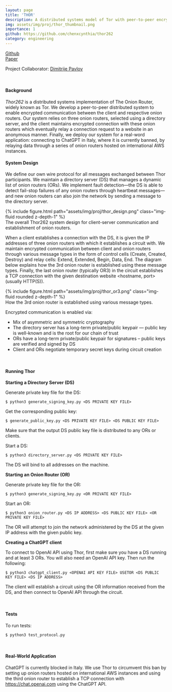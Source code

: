 ```yaml
---
layout: page
title: 'THOR'
description: A distributed systems model of Tor with peer-to-peer encrypted communication.
img: assets/img/proj/thor_thumbnail.png
importance: 1
github: https://github.com/chenxcynthia/thor262
category: engineering
---
```


<div class = "projheader">
    <div class="links"><a href='https://github.com/chenxcynthia/thor262' class="btn z-depth-0" role="button"> <i class="fab fa-github gh-icon"></i> Github</a></div>
    <div class="links"><a href='https://drive.google.com/file/d/1j-kz729MqY8b7sRjPmwttHnctdFmPCG9/view?usp=share_link' class="btn z-depth-0" role="button"> Paper</a></div>
</div>

Project Collaborator: [Dimitrije Pavlov](https://github.com/darkwood101/)

<br>

#### Background

*Thor262* is a distributed systems implementation of The Onion Router, widely known as Tor. We develop a peer-to-peer distributed system to enable encrypted communication between the client and respective onion routers. Our system relies on three onion routers, selected using a directory server, and the client maintains encrypted connection with these onion routers which eventually relay a connection request to a website in an anonymous manner. Finally, we deploy our system for a real-word application: connecting to ChatGPT in Italy, where it is currently banned, by relaying data through a series of onion routers hosted on international AWS instances.  

#### System Design

We define our own wire protocol for all messages exchanged between Thor participants. We maintain a directory server (DS) that manages a dynamic list of onion routers (ORs). We implement fault detection—the DS is able to detect fail-stop failures of any onion routers through heartbeat messages—and new onion routers can also join the network by sending a message to the directory server. 

<div class="row justify-content-sm-center">
    <div class="col-sm-10 mt-3 mt-md-0">
        {% include figure.html path="assets/img/proj/thor_design.png" class="img-fluid rounded z-depth-1" %}
    </div>
</div>
<div class="caption">
    The overall Thor262 system design for client-server communication and establishment of onion routers.
</div>

When a client establishes a connection with the DS, it is given the IP addresses of three onion routers with which it establishes a circuit with. We maintain encrypted communication between client and onion routers through various message types in the form of control cells (Create, Created, Destroy) and relay cells: Extend, Extended, Begin, Data, End. The diagram below explains how the 3rd onion router is established using these message types. Finally, the last onion router (typically OR3) in the circuit establishes a TCP connection with the given destination website <hostname, port> (usually HTTP(S)).


<div class="row justify-content-sm-center">
    <div class="col-sm-10 mt-3 mt-md-0">
        {% include figure.html path="assets/img/proj/thor_or3.png" class="img-fluid rounded z-depth-1" %}
    </div>
</div>
<div class="caption">
    How the 3rd onion router is established using various message types.
</div>

Encrypted communication is enabled via:
- Mix of asymmetric and symmetric cryptography
- The directory server has a long-term private/public keypair — public key is well-known and is the root for our chain of trust
- ORs have a long-term private/public keypair for signatures – public keys are verified and signed by DS
- Client and ORs negotiate temporary secret keys during circuit creation


&#8202;
#### Running Thor

**Starting a Directory Server (DS)**

Generate private key file for the DS:
```console
$ python3 generate_signing_key.py <DS PRIVATE KEY FILE>
```
Get the corresponding public key:
```console
$ generate_public_key.py <DS PRIVATE KEY FILE> <DS PUBLIC KEY FILE>
```
Make sure that the output DS public key file is distributed to any ORs or clients.

Start a DS:
```console
$ python3 directory_server.py <DS PRIVATE KEY FILE>
```
The DS will bind to all addresses on the machine.

**Starting an Onion Router (OR)**

Generate private key file for the OR:
```console
$ python3 generate_signing_key.py <OR PRIVATE KEY FILE>
```

Start an OR:
```console
$ python3 onion_router.py <DS IP ADDRESS> <DS PUBLIC KEY FILE> <OR PRIVATE KEY FILE>
```
The OR will attempt to join the network administered by the DS at the given IP address with the given public key.


**Creating a ChatGPT client**

To connect to OpenAI API using Thor, first make sure you have a DS running and at least 3 ORs. You will also need an OpenAI API key. Then run the following:
```console
$ python3 chatgpt_client.py <OPENAI API KEY FILE> USETOR <DS PUBLIC KEY FILE> <DS IP ADDRESS>
```
The client will establish a circuit using the OR information received from the DS, and then connect to OpenAI API through the circuit.

<br>

#### Tests

To run tests:
```console
$ python3 test_protocol.py
```

&#8202;
#### Real-World Application

ChatGPT is currently blocked in Italy. We use Thor to circumvent this ban by setting up onion routers hosted on international AWS instances and using the third onion router to establish a TCP connection with https://chat.openai.com using the ChatGPT API.
